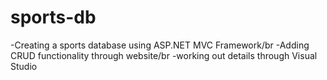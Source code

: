 # sports-db
-Creating a sports database using ASP.NET MVC Framework/br
-Adding CRUD functionality through website/br
-working out details through Visual Studio
